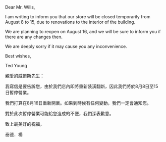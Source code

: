 Dear Mr. Wills,

I am writing to inform you that our store will be closed temporarily
from August 8 to 15, due to renovations to the interior of the building.

We are planning to reopen on August 16, and we will be sure to inform
you if there are any changes then.

We are deeply sorry if it may cause you any inconvenience.

Best wishes,

Ted Young

親愛的威爾斯先生：

我寫信是要告訴您，由於我們店內即將重新裝潢翻新，因此我們將於8月8日至15日暫停營業。

我們打算在8月16日重新開業。如果到時候有任何變動，我們一定會通知您。

對於此次暫停營業可能給您造成的不便，我們深表歉意。

致上最美好的祝福，

泰德．楊
